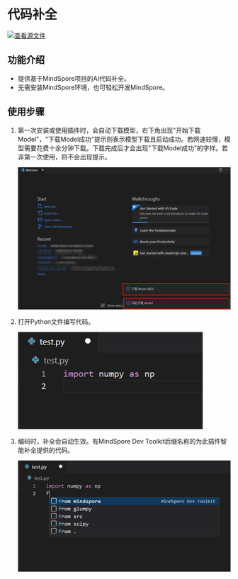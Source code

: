 # 代码补全

[![查看源文件](https://mindspore-website.obs.cn-north-4.myhuaweicloud.com/website-images/r2.2/resource/_static/logo_source.svg)](https://gitee.com/mindspore/docs/blob/r2.2/docs/devtoolkit/docs/source_zh_cn/VSCode_smart_completion.md)

## 功能介绍

* 提供基于MindSpore项目的AI代码补全。
* 无需安装MindSpore环境，也可轻松开发MindSpore。

## 使用步骤

1. 第一次安装或使用插件时，会自动下载模型，右下角出现"开始下载Model"，"下载Model成功"提示则表示模型下载且启动成功。若网速较慢，模型需要花费十余分钟下载。下载完成后才会出现"下载Model成功"的字样。若非第一次使用，将不会出现提示。

   ![img](./images/clip_image115.jpg)

2. 打开Python文件编写代码。

   ![img](./images/clip_image097.jpg)

3. 编码时，补全会自动生效。有MindSpore Dev Toolkit后缀名称的为此插件智能补全提供的代码。

   ![img](./images/clip_image111.jpg)